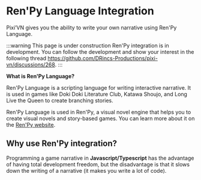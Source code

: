 # Ren'Py Language Integration

Pixi’VN gives you the ability to write your own narrative using Ren'Py Language.

:::warning This page is under construction
Ren'Py integration is in development. You can follow the development and show your interest in the following thread <https://github.com/DRincs-Productions/pixi-vn/discussions/268>.
:::

**What is Ren'Py Language?**

Ren'Py Language is a scripting language for writing interactive narrative. It is used in games like Doki Doki Literature Club, Katawa Shoujo, and Long Live the Queen to create branching stories.

Ren'Py Language is used in Ren'Py, a visual novel engine that helps you to create visual novels and story-based games. You can learn more about it on the [Ren'Py website](https://www.renpy.org/).

## Why use Ren'Py integration?

Programming a game narrative in **Javascript/Typescript** has the advantage of having total development freedom, but the disadvantage is that it slows down the writing of a narrative (it makes you write a lot of code).
